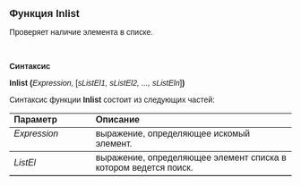 ﻿<html>
<head>
<title>Inlist</title>
</head>

<body>

<p><font size="4" face="Arial"><strong>Функция Inlist</strong></font></p>

<p><font face="Arial">Проверяет наличие элемента в списке.</font></p>

<p>&nbsp;</p>

<p><font face="Arial"><b>Синтаксис</b></font></p>

<p><font face="Arial"><strong>Inlist (</strong><em>Expression, </em>[<em>sListEl1, 
sListEl2, ..., sListEln</em>]<strong>)</strong></font></p>

<p><font face="Arial">Синтаксис функции <strong>Inlist</strong>
состоит из следующих частей:</font></p>

<table border="1" cellPadding="5" cols="2" frame="below" rules="rows">
<TBODY>
  <tr vAlign="top">
    <td class="label" width="29%"><font face="Arial"><b>Параметр</b></font></td>
    <td class="label" width="71%"><font face="Arial"><strong>Описание</strong></font></td>
  </tr>
  <tr vAlign="top">
    <td width="29%"><em><font face="Arial">Expression</font></em></td>
    <td width="71%"><font face="Arial">выражение, определяющее искомый 
	элемент.</font></td>
  </tr>
  <tr>
    <td width="29%"><font face="Arial"><em>ListEl</em></font></td>
    <td width="71%"><font face="Arial">выражение, определяющее элемент 
	списка в котором ведется поиск. </font></td>
  </tr>
  </table>

</body>
</html>
